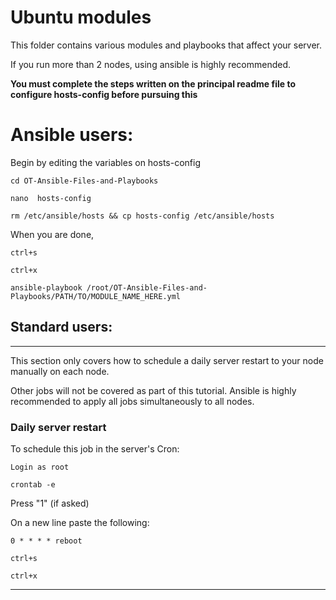 # __Ubuntu modules__

This folder contains various modules and playbooks that affect your server. 

If you run more than 2 nodes, using ansible is highly recommended.

__You must complete the steps written on the principal readme file to configure hosts-config before pursuing this__

# Ansible users:

Begin by editing the variables on hosts-config
```
cd OT-Ansible-Files-and-Playbooks 
```
```
nano  hosts-config
```
```
rm /etc/ansible/hosts && cp hosts-config /etc/ansible/hosts
```
When you are done, 

```
ctrl+s
```
```
ctrl+x
```
```
ansible-playbook /root/OT-Ansible-Files-and-Playbooks/PATH/TO/MODULE_NAME_HERE.yml
```

## Standard users:
---
This section only covers how to schedule a daily server restart to your node manually on each node. 

Other jobs will not be covered as part of this tutorial. Ansible is highly recommended to apply all jobs simultaneously to all nodes. 


### __Daily server restart__

To schedule this job in the server's Cron:

```
Login as root
```
```
crontab -e
```
Press "1" (if asked)   

On a new line paste the following:

```
0 * * * * reboot
```
```
ctrl+s
```
```
ctrl+x
```
---

